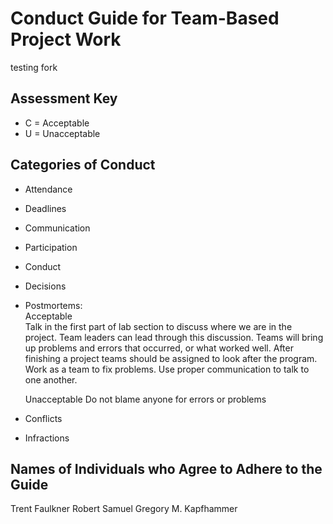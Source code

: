 # Conduct Guide for Team-Based Project Work

testing fork

## Assessment Key

* C = Acceptable
* U = Unacceptable

## Categories of Conduct

* Attendance
* Deadlines
* Communication
* Participation
* Conduct
* Decisions
* Postmortems:     
  Acceptable  
Talk in the first part of lab section to discuss where we are in the project.
Team leaders can lead through this discussion.
Teams will bring up problems and errors that occurred, or what worked well.
After finishing a project teams should be assigned to look after the program.
Work as a team to fix problems.
Use proper communication to talk to one another.

  Unacceptable
Do not blame anyone for errors or problems

* Conflicts
* Infractions

## Names of Individuals who Agree to Adhere to the Guide
Trent Faulkner
Robert Samuel
Gregory M. Kapfhammer
